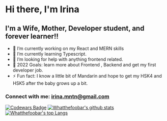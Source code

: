 # Hi there, I'm Irina 



## I'm a Wife, Mother, Developer student, and forever learner!!

- 🔭 I’m currently working on my React and MERN skills
- 🌱 I’m currently learning Typescript.
- 🤔 I’m looking for help with anything frontend related.
- 🥅 2022 Goals: learn more about Frontend , Backend and get my first developer job.
- ⚡ Fun fact: I know a little bit of Mandarin and hope to get my HSK4 and HSK5 after the baby grows up a bit.

### Connect with me: irina.mntn@gmail.com

[![Codewars Badge](https://www.codewars.com/users/whatthefoof/badges/large)](https://www.codewars.com/users/whatthefoof)
[![Whatthefoobar's github stats](https://github-readme-stats.vercel.app/api?username=whatthefoobar&theme=tokyonight)](https://github.com/anuraghazra/github-readme-stats)
[![Whatthefoobar's top Langs](https://github-readme-stats.vercel.app/api/top-langs/?username=whatthefoobar&theme=tokyonight)](https://github.com/anuraghazra/github-readme-stats)

<!--
**whatthefoof/whatthefoof** is a ✨ _special_ ✨ repository because its `README.md` (this file) appears on your GitHub profile.

Here are some ideas to get you started:

- 🔭 I’m currently working on ...
- 🌱 I’m currently learning ...
- 👯 I’m looking to collaborate on ...
- 🤔 I’m looking for help with ...
- 💬 Ask me about ...
- 📫 How to reach me: ...
- 😄 Pronouns: ...
- ⚡ Fun fact: ...
-->
